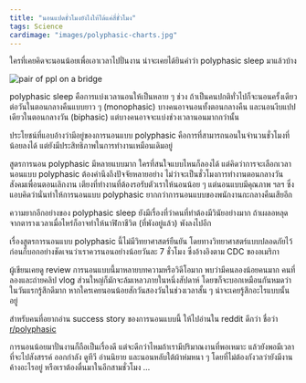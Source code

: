 ```yaml
---
title: "นอนแปดชั่วโมงยังไงให้ได้แค่สี่ชั่วโมง"
tags: Science
cardimage: "images/polyphasic-charts.jpg"
---
```


ใครที่เคยคิดจะนอนน้อยเพื่อเอาเวลาไปปั่นงาน น่าจะเคยได้ยินคำว่า polyphasic sleep มาแล้วบ้าง

![pair of ppl on a bridge]({{site.baseurl}}/images/polyphasic-charts.jpg)

polyphasic sleep คือการแบ่งเวลานอนให้เป็นหลาย ๆ ช่วง ถ้าเป็นคนปกติทั่วไปก็จะนอนครั้งเดียวต่อวันในตอนกลางคืนแบบยาว ๆ (monophasic) บางคนอาจนอนทั้งตอนกลางคืน และนอนงีบแปปเดียวในตอนกลางวัน (biphasic) แต่บางคนอาจจะแบ่งช่วงเวลานอนมากกว่านั้น

ประโยชน์ที่แอบอ้างว่ามีอยู่ของการนอนแบบ polyphasic คือการที่สามารถนอนในจำนวนชั่วโมงที่น้อยลงได้ แต่ยังมีประสิทธิภาพในการทำงานเหมือนเดิมอยู่

สูตรการนอน polyphasic มีหลายแบบมาก ใครที่สนใจแบบไหนก็ลองได้ แต่คิดว่าการจะเลือกเวลานอนแบบ polyphasic ต้องคำนึงถึงปัจจัยหลายอย่าง ไม่ว่าจะเป็นชั่วโมงการทำงานตอนกลางวัน สังคมเพื่อนตอนเลิกงาน เตียงที่ทำงานที่ต้องรอรับตัวเราให้นอนน้อย ๆ แต่นอนแบบมีคุณภาพ ฯลฯ ซึ่งแอบคิดว่านั่นทำให้การนอนแบบ polyphasic ยากกว่าการนอนแบบของพนักงานกะกลางคืนเสียอีก

ความยากอีกอย่างของ polyphasic sleep ยังมีเรื่องที่ว่าคนที่ทำต้องมีวินัยอย่างมาก ถ้าเผลอหลุดจากตารางเวลาเมื่อไหร่ก็อาจทำให้นาฬิกาชีวิต (ที่พังอยู่แล้ว) พังลงไปอีก

เรื่องสูตรการนอนแบบ polyphasic นี้ไม่มีวิทยาศาสตร์ยืนยัน โดยทางวิทยาศาสตร์แบบปลอดภัยไว้ก่อนก็บอกอย่างชัดเจนว่าเราควรนอนอย่างน้อยวันละ 7 ชั่วโมง ซึ่งอ้างอิงตาม CDC ของอเมริกา 

ผู้เขียนเคยดู review การนอนแบบนี้มาหลายบทความหรือวิดีโอมาก พบว่ามีคนลองน้อยคนมาก คนที่ลองและถ่ายคลิป vlog ส่วนใหญ่ก็มักจะล้มเหลวภายในหนึ่งสัปดาห์ โดยฃก็จะบอกเหมือนกันหมดว่าในวันแรกรู้สึกดีมาก หากใครเคยนอนน้อยสักวันสองวันในช่วงเวลาสั้น ๆ น่าจะเคยรู้สึกอะไรแบบนั้นอยู่

สำหรับคนที่อยากอ่าน success story ของการนอนแบบนี้ ให้ไปอ่านใน reddit ดีกว่า ชื่อว่า [r/polyphasic](https://www.reddit.com/r/polyphasic/)

การนอนน้อยมาปั่นงานก็ถือเป็นเรื่องดี แต่จะดีกว่าไหมถ้าเรามีปริมาณงานที่พอเหมาะ แล้วยังพอมีเวลาที่จะไปสังสรรค์ ออกกำลัง ดูทีวี อ่านนิยาย และนอนหลับใต้ผ้าห่มหนา ๆ โดยที่ไม่ต้องกังวลว่ายังมีงานค้างอะไรอยู่ หรือเราต้องตื่นมาในอีกสามชั่วโมง …
